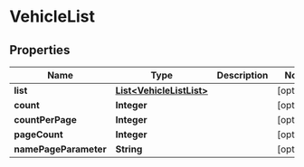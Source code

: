 # VehicleList

## Properties
Name | Type | Description | Notes
------------ | ------------- | ------------- | -------------
**list** | [**List&lt;VehicleListList&gt;**](VehicleListList.md) |  |  [optional]
**count** | **Integer** |  |  [optional]
**countPerPage** | **Integer** |  |  [optional]
**pageCount** | **Integer** |  |  [optional]
**namePageParameter** | **String** |  |  [optional]
